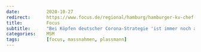 ```yaml
---
date:          2020-10-27
redirect:      https://www.focus.de/regional/hamburg/hamburger-kv-chef-im-interview-bei-entscheidern-ueber-deutsche-corona-strategie-ist-noch-immer-alles-schwarz-schwarz-schwarz_id_12582539.html
title:         Focus
subtitle:      "Bei Köpfen deutscher Corona-Strategie 'ist immer noch alles schwarz, schwarz, schwarz'"
categories:    MSM
tags:          [focus, massnahmen, plassmann]
---
```

